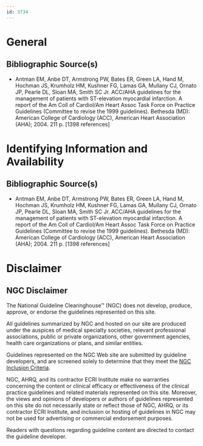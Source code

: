 ```yaml
---
id: 3734
---
```


# General

## Bibliographic Source(s)

- Antman EM, Anbe DT, Armstrong PW, Bates ER, Green LA, Hand M, Hochman JS, Krumholz HM, Kushner FG, Lamas GA, Mullany CJ, Ornato JP, Pearle DL, Sloan MA, Smith SC Jr. ACC/AHA guidelines for the management of patients with ST-elevation myocardial infarction. A report of the Am Coll of Cardiol/Am Heart Assoc Task Force on Practice Guidelines (Committee to revise the 1999 guidelines). Bethesda (MD): American College of Cardiology (ACC), American Heart Association (AHA); 2004. 211 p. [1398 references]

# Identifying Information and Availability

## Bibliographic Source(s)

- Antman EM, Anbe DT, Armstrong PW, Bates ER, Green LA, Hand M, Hochman JS, Krumholz HM, Kushner FG, Lamas GA, Mullany CJ, Ornato JP, Pearle DL, Sloan MA, Smith SC Jr. ACC/AHA guidelines for the management of patients with ST-elevation myocardial infarction. A report of the Am Coll of Cardiol/Am Heart Assoc Task Force on Practice Guidelines (Committee to revise the 1999 guidelines). Bethesda (MD): American College of Cardiology (ACC), American Heart Association (AHA); 2004. 211 p. [1398 references]

# Disclaimer

## NGC Disclaimer

The National Guideline Clearinghouse™ (NGC) does not develop, produce, approve, or endorse the guidelines represented on this site.

All guidelines summarized by NGC and hosted on our site are produced under the auspices of medical specialty societies, relevant professional associations, public or private organizations, other government agencies, health care organizations or plans, and similar entities.

Guidelines represented on the NGC Web site are submitted by guideline developers, and are screened solely to determine that they meet the [NGC Inclusion Criteria](/help-and-about/summaries/inclusion-criteria).

NGC, AHRQ, and its contractor ECRI Institute make no warranties concerning the content or clinical efficacy or effectiveness of the clinical practice guidelines and related materials represented on this site. Moreover, the views and opinions of developers or authors of guidelines represented on this site do not necessarily state or reflect those of NGC, AHRQ, or its contractor ECRI Institute, and inclusion or hosting of guidelines in NGC may not be used for advertising or commercial endorsement purposes.

Readers with questions regarding guideline content are directed to contact the guideline developer.

